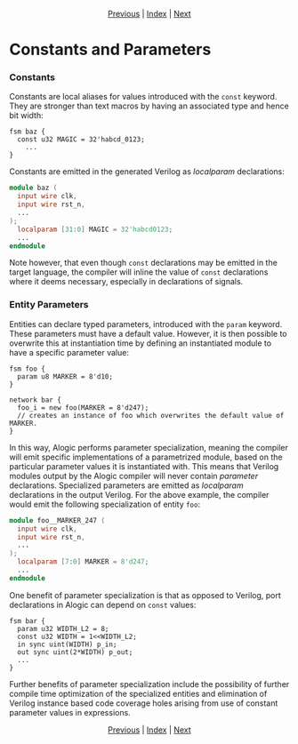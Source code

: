 <p align="center">
<a href="ports.md">Previous</a> |
<a href="index.md">Index</a> |
<a href="fsms.md">Next</a>
</p>

# Constants and Parameters

### Constants

Constants are local aliases for values introduced with the `const` keyword. They
are stronger than text macros by having an associated type and hence bit width:

```
fsm baz {
  const u32 MAGIC = 32'habcd_0123;
	...
}
```

Constants are emitted in the generated Verilog as _localparam_ declarations:

```verilog
module baz (
  input wire clk,
  input wire rst_n,
  ...
);
  localparam [31:0] MAGIC = 32'habcd0123;
  ...
endmodule
```

Note however, that even though `const` declarations may be emitted in the target
language, the compiler will inline the value of `const` declarations where it
deems necessary, especially in declarations of signals.

### Entity Parameters

Entities can declare typed parameters, introduced with the `param` keyword.
These parameters must have a default value. However, it is then possible to
overwrite this at instantiation time by defining an instantiated module to have
a specific parameter value:

```
fsm foo {
  param u8 MARKER = 8'd10;
}

network bar {
  foo_i = new foo(MARKER = 8'd247);
  // creates an instance of foo which overwrites the default value of MARKER.
}
```

In this way, Alogic performs parameter specialization, meaning the compiler will emit
specific implementations of a parametrized module, based on the particular
parameter values it is instantiated with. This means that Verilog modules output
by the Alogic compiler will never contain _parameter_ declarations. Specialized
parameters are emitted as _localparam_ declarations in the output Verilog. For
the above example, the compiler would emit the following specialization of
entity `foo`:

```verilog
module foo__MARKER_247 (
  input wire clk,
  input wire rst_n,
  ...
);
  localparam [7:0] MARKER = 8'd247;
  ...
endmodule
```

One benefit of parameter specialization is that as opposed to Verilog, port
declarations in Alogic can depend on `const` values:

```
fsm bar {
  param u32 WIDTH_L2 = 8;
  const u32 WIDTH = 1<<WIDTH_L2;
  in sync uint(WIDTH) p_in;
  out sync uint(2*WIDTH) p_out;
  ...
}
```

Further benefits of parameter specialization include the possibility of further
compile time optimization of the specialized entities and elimination of Verilog
instance based code coverage holes arising from use of constant parameter values
in expressions.

<p align="center">
<a href="ports.md">Previous</a> |
<a href="index.md">Index</a> |
<a href="fsms.md">Next</a>
</p>
